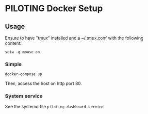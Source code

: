 # PILOTING Docker Setup

## Usage

Ensure to have "tmux" installed and a ~/.tmux.conf with the following content:

```
setw -g mouse on
```

### Simple

```bash
docker-compose up
```

Then, access the host on http port 80.

### System service

See the systemd file `piloting-dashboard.service`
